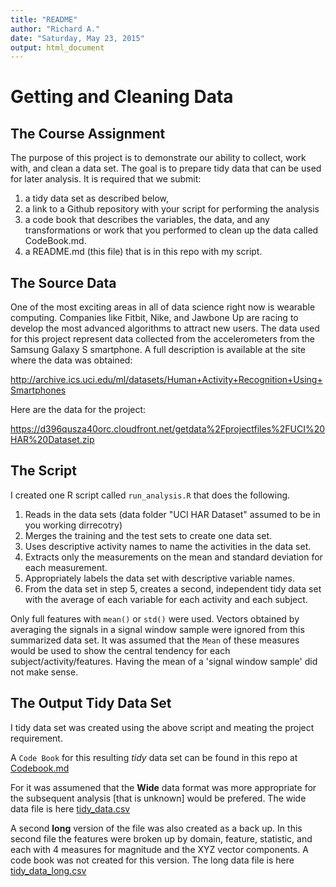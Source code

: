 ```yaml
---
title: "README"
author: "Richard A."
date: "Saturday, May 23, 2015"
output: html_document
---
```


# Getting and Cleaning Data 
## The Course Assignment

The purpose of this project is to demonstrate our ability to collect, work with, and clean a data set. The goal is to prepare tidy data that can be used for later analysis. It is required that we submit: 

1. a tidy data set as described below, 
2. a link to a Github repository with your script for performing the analysis 
3. a code book that describes the variables, the data, and any transformations or work that you performed to clean up the data called CodeBook.md. 
4. a README.md (this file) that is in this repo with my script. 

## The Source Data
One of the most exciting areas in all of data science right now is wearable computing. Companies like Fitbit, Nike, and Jawbone Up are racing to develop the most advanced algorithms to attract new users. The data used for this project represent data collected from the accelerometers from the Samsung Galaxy S smartphone. A full description is available at the site where the data was obtained: 

http://archive.ics.uci.edu/ml/datasets/Human+Activity+Recognition+Using+Smartphones 

Here are the data for the project: 

https://d396qusza40orc.cloudfront.net/getdata%2Fprojectfiles%2FUCI%20HAR%20Dataset.zip 

## The Script
I created one R script called `run_analysis.R` that does the following. 

1. Reads in the data sets (data folder "UCI HAR Dataset" assumed to be in you working dirrecotry)
2. Merges the training and the test sets to create one data set.
3. Uses descriptive activity names to name the activities in the data set. 
4. Extracts only the measurements on the mean and standard deviation for each measurement. 
5. Appropriately labels the data set with descriptive variable names. 
6. From the data set in step 5, creates a second, independent tidy data set with the average of each variable for each activity and each subject.

Only full features with `mean()` or `std()` were used. Vectors obtained by averaging the signals in a signal window sample were ignored from this summarized data set. It was assumed that the `Mean` of these measures would be used to show the central tendency for each subject/activity/features. Having the mean of a 'signal window sample' did not make sense. 

## The Output Tidy Data Set

I tidy data set was created using the above script and meating the project requirement. 

A `Code Book` for this resulting *tidy* data set can be found in this repo at [Codebook.md](https://github.com/brashley/Tidy-Data-Example/blob/master/Codebook.md)

For it was assumened that the **Wide** data format was more appropriate for the subsequent analysis [that is unknown] would be prefered.  The wide data file is here [tidy_data.csv](https://github.com/brashley/Tidy-Data-Example/blob/master/tidy_data.csv)

A second **long** version of the file was also created as a back up.  In this second file the features were broken up by domain, feature, statistic, and each with 4 measures for magnitude and the XYZ vector components. A code book was not created for this version.  The long data file is here [tidy_data_long.csv](https://github.com/brashley/Tidy-Data-Example/blob/master/tidy_data_long.csv)
